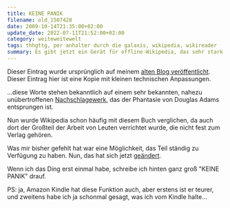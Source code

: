 ```yaml
---
title: KEINE PANIK
filename: old_1507428
date: 2009-10-14T21:35:00+02:00
update_date: 2022-07-11T21:52:00+02:00
category: weiteweitewelt
tags: thhgttg, per anhalter durch die galaxis, wikipedia, wikireader
summary: Es gibt jetzt ein Gerät für offline-Wikipedia, das sehr stark an einen gewissen fiktiven Reiseführer erinnert.
---
```

Dieser Eintrag wurde ursprünglich auf meinem [alten Blog veröffentlicht](https://stu.blogger.de/stories/1507428/). Dieser Eintrag hier ist eine Kopie mit kleinen technischen Anpassungen.

…diese Worte stehen bekanntlich auf einem sehr bekannten, nahezu unübertroffenen [Nachschlagewerk](https://de.wikipedia.org/wiki/Per_Anhalter_durch_die_Galaxis), das der Phantasie von Douglas Adams entsprungen ist.

Nun wurde Wikipedia schon häufig mit diesem Buch verglichen, da auch dort der Großteil der Arbeit von Leuten verrichtet wurde, die nicht fest zum Verlag gehören.

Was mir bisher gefehlt hat war eine Möglichkeit, das Teil ständig zu Verfügung zu haben. Nun, das hat sich jetzt [geändert](https://thewikireader.com).

Wenn ich das Ding erst einmal habe, schreibe ich hinten ganz groß "KEINE PANIK" drauf.

PS: ja, Amazon Kindle hat diese Funktion auch, aber erstens ist er teurer, und zweitens habe ich ja schonmal gesagt, was ich vom Kindle halte…
